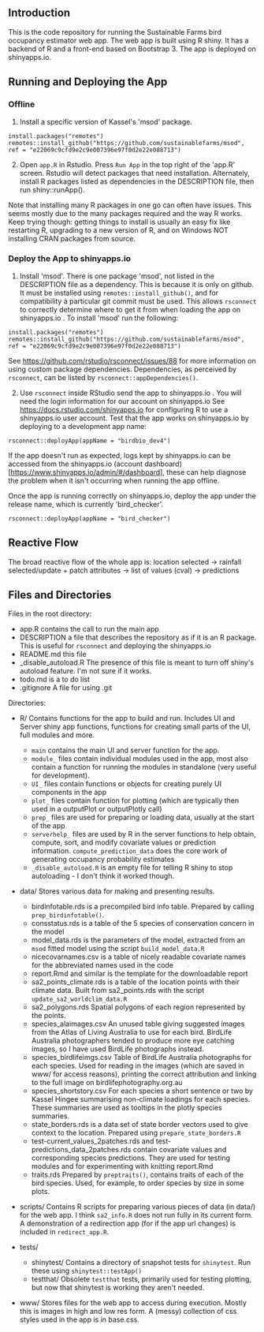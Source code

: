 
## Introduction
This is the code repository for running the Sustainable Farms bird occupancy estimator web app. The web app is built using R shiny. It has a backend of R and a front-end based on Bootstrap 3. The app is deployed on shinyapps.io.

## Running and Deploying the App
### Offline
1. Install a specific version of Kassel's 'msod' package.
```
install.packages("remotes")
remotes::install_github("https://github.com/sustainablefarms/msod", ref = "e22069c9cfd9e2c9e007396e97f0d2e22e088713")
```

2. Open `app.R` in Rstudio. Press `Run App` in the top right of the 'app.R' screen. Rstudio will detect packages that need installation. Alternately, install R packages listed as dependencies in the DESCRIPTION file, then run shiny::runApp().

Note that installing many R packages in one go can often have issues. This seems mostly due to the many packages required and the way R works. Keep trying though: getting things to install is usually an easy fix like restarting R, upgrading to a new version of R, and on Windows NOT installing CRAN packages from source.

### Deploy the App to shinyapps.io

1. Install 'msod'. There is one package 'msod', not listed in the DESCRIPTION file as a dependency. This is because it is only on github. It must be installed using `remotes::install_github()`, and for compatibility a particular git commit must be used. This allows `rsconnect` to correctly determine where to get it from when loading the app on shinyapps.io . To install 'msod' run the following:

```
install.packages("remotes")
remotes::install_github("https://github.com/sustainablefarms/msod", ref = "e22069c9cfd9e2c9e007396e97f0d2e22e088713")
```

See https://github.com/rstudio/rsconnect/issues/88 for more information on using custom package dependencies. Dependencies, as perceived by `rsconnect`, can be listed by `rsconnect::appDependencies()`.

2. Use `rsconnect` inside RStudio send the app to shinyapps.io . You will need the login information for our account on shinyapps.io See https://docs.rstudio.com/shinyapps.io for configuring R to use a shinyapps.io user account. 
Test that the app works on shinyapps.io by deploying to a development app name:

```
rsconnect::deployApp(appName = "birdbio_dev4")
```

If the app doesn't run as expected, logs kept by shinyapps.io can be accessed from the shinyapps.io (account dashboard)[https://www.shinyapps.io/admin/#/dashboard], these can help diagnose the problem when it isn't occurring when running the app offline.

Once the app is running correctly on shinyapps.io, deploy the app under the release name, which is currently 'bird_checker'.

```
rsconnect::deployApp(appName = "bird_checker")
```

## Reactive Flow
The broad reactive flow of the whole app is:
location selected -> rainfall selected/update + patch attributes -> list of values (cval) -> predictions

## Files and Directories
Files in the root directory:
 + app.R contains the call to run the main app
 + DESCRIPTION a file that describes the repository as if it is an R package. This is useful for `rsconnect` and deploying the shinyapps.io
 + README.md this file
 + _disable_autoload.R The presence of this file is meant to turn off shiny's autoload feature. I'm not sure if it works.
 + todo.md is a to do list
 + .gitignore  A file for using .git

Directories:
 + R/ Contains functions for the app to build and run. Includes UI and Server shiny app functions, functions for creating small parts of the UI, full modules and more.
   + `main` contains the main UI and server function for the app.
   + `module_` files contain individual modules used in the app, most also contain a function for running the modules in standalone (very useful for development).
   + `UI_` files contain functions or objects for creating purely UI components in the app
   + `plot_` files contain function for plotting (which are typically then used in a outputPlot or outputPlotly call)
   + `prep_` files are used for preparing or loading data, usually at the start of the app
   + `serverhelp_` files are used by R in the server functions to help obtain, compute, sort, and modify covariate values or prediction information. `compute_prediction_data` does the core work of generating occupancy probability estimates
   + `_disable_autoload.R` is an empty file for telling R shiny to stop autoloading - I don't think it worked though.


 + data/ Stores various data for making and presenting results.
   + birdinfotable.rds is a precompiled bird info table. Prepared by calling `prep_birdinfotable()`.
   + consstatus.rds is a table of the 5 species of conservation concern in the model
   + model_data.rds is the parameters of the model, extracted from an `msod` fitted model using the script `build_model_data.R`
   + nicecovarnames.csv is a table of nicely readable covariate names for the abbreviated names used in the code
   + report.Rmd and similar is the template for the downloadable report
   + sa2_points_climate.rds is a table of the location points with their climate data. Built from sa2_points.rds with the script `update_sa2_worldclim_data.R`
   + sa2_polygons.rds Spatial polygons of each region represented by the points.
   + species_alaimages.csv An unused table giving suggested images from the Atlas of Living Australia to use for each bird. BirdLife Australia photographers tended to produce more eye catching images, so I have used BirdLife photographs instead.
   + species_birdlifeimgs.csv Table of BirdLife Australia photographs for each species. Used for reading in the images (which are saved in www/ for access reasons), printing the correct attribution and linking to the full image on birdlifephotography.org.au
   + species_shortstory.csv For each species a short sentence or two by Kassel Hingee summarising non-climate loadings for each species. These summaries are used as tooltips in the plotly species summaries.
   + state_borders.rds is a data set of state border vectors used to give context to the location. Prepared using `prepare_state_borders.R`
   + test-current_values_2patches.rds and test-predictions_data_2patches.rds contain covariate values and corresponding species predictions. They are used for testing modules and for experimenting with knitting report.Rmd
   + traits.rds Prepared by `preptraits()`, contains traits of each of the bird species. Used, for example, to order species by size in some plots.

+ scripts/ Contains R scripts for preparing various pieces of data (in data/) for the web app. I think `sa2_info.R` does not run fully in its current form. A demonstration of a redirection app (for if the app url changes) is included in `redirect_app.R`.

+ tests/
  + shinytest/ Contains a directory of snapshot tests for `shinytest`. Run these using `shinytest::testApp()`
  + testthat/ Obsolete `testthat` tests, primarily used for testing plotting, but now that shinytest is working they aren't needed.

+ www/ Stores files for the web app to access during execution. Mostly this is images in high and low res form. A (messy) collection of css styles used in the app is in base.css.



